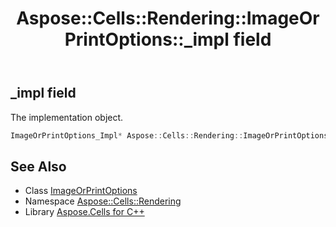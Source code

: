 ﻿---
title: Aspose::Cells::Rendering::ImageOrPrintOptions::_impl field
linktitle: _impl
second_title: Aspose.Cells for C++ API Reference
description: 'Aspose::Cells::Rendering::ImageOrPrintOptions::_impl field. The implementation object in C++.'
type: docs
weight: 6700
url: /cpp/aspose.cells.rendering/imageorprintoptions/_impl/
---
## _impl field


The implementation object.

```cpp
ImageOrPrintOptions_Impl* Aspose::Cells::Rendering::ImageOrPrintOptions::_impl
```

## See Also

* Class [ImageOrPrintOptions](../)
* Namespace [Aspose::Cells::Rendering](../../)
* Library [Aspose.Cells for C++](../../../)
